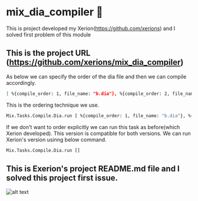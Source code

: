 # mix_dia_compiler 🤠
This is project developed my Xerion(https://github.com/xerions) and I solved first problem of this module
## This is the project URL (https://github.com/xerions/mix_dia_compiler)
As below we can specify the order of the dia file and then we can compile accordingly. 
```bash
[ %{compile_order: 1, file_name: "b.dia"}, %{compile_order: 2, file_name: "a.dia"}] 
```
This is the ordering technique we use.
```bash
Mix.Tasks.Compile.Dia.run [ %{compile_order: 1, file_name: "b.dia"}, %{compile_order: 2, file_name: "a.dia"}] 
```
If we don't want to order explicitly we can run this task as before(which Xerion developed). This version is compatible for both versions. We can run Xerion's version usinng below command.
```bash
Mix.Tasks.Compile.Dia.run []
````

## This is Exerion's project README.md file and I solved this project first issue.
![alt text](https://github.com/KushanChamindu/mix_dia_compiler/blob/main/images/mix_dia.png)